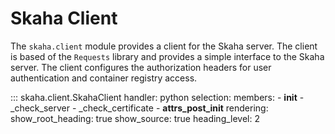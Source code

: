 # Skaha Client

The `skaha.client` module provides a client for the Skaha server. The client is based of the
`Requests` library and provides a simple interface to the Skaha server. The client configures the
authorization headers for user authentication and container registry access.

::: skaha.client.SkahaClient
    handler: python
    selection:
      members:
        - __init__
        - _check_server
        - _check_certificate
        - __attrs_post_init__
    rendering:
      show_root_heading: true
      show_source: true
      heading_level: 2
